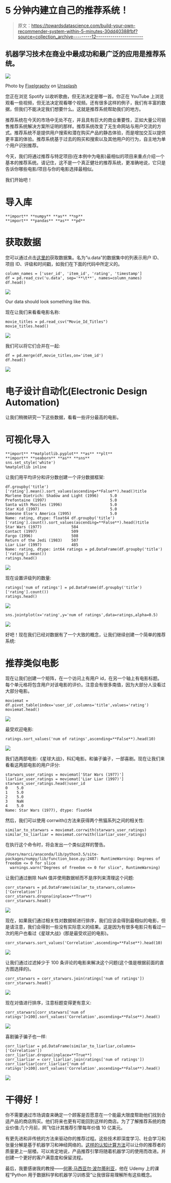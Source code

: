 # 5 分钟内建立自己的推荐系统！

> 原文：<https://towardsdatascience.com/build-your-own-recommender-system-within-5-minutes-30dd40388fbf?source=collection_archive---------12----------------------->

## 机器学习技术在商业中最成功和最广泛的应用是推荐系统。

![](img/ca46aa098787f87dcb513b8072197d3e.png)

Photo by [Fixelgraphy](https://unsplash.com/@fixelgraphy?utm_source=medium&utm_medium=referral) on [Unsplash](https://unsplash.com?utm_source=medium&utm_medium=referral)

您正在浏览 Spotify 以收听歌曲，但无法决定是哪一首。你正在 YouTube 上浏览观看一些视频，但无法决定观看哪个视频。还有很多这样的例子，我们有丰富的数据，但我们不能决定我们想要什么。这就是推荐系统帮助我们的地方。

推荐系统在今天的市场中无处不在，并且具有巨大的商业重要性，正如大量公司销售推荐系统解决方案所证明的那样。推荐系统改变了无生命网站与用户交流的方式。推荐系统不是提供用户搜索和潜在购买产品的静态体验，而是增加交互以提供更丰富的体验。推荐系统基于过去的购买和搜索以及其他用户的行为，自主地为单个用户识别推荐。

今天，我们将通过推荐与特定项目(在本例中为电影)最相似的项目来重点介绍一个基本的推荐系统。请记住，这不是一个真正健壮的推荐系统，更准确地说，它只是告诉你哪些电影/项目与你的电影选择最相似。

我们开始吧！

# 导入库

```
**import** **numpy** **as** **np**
**import** **pandas** **as** **pd**
```

# 获取数据

您可以通过点击[这里的](https://github.com/meetnandu05/RecommenderSystem)获取数据集。名为“u.data”的数据集中的列表示用户 ID、项目 ID、评级和时间戳，如我们在下面的代码中所定义的。

```
column_names = ['user_id', 'item_id', 'rating', 'timestamp']
df = pd.read_csv('u.data', sep='**\t**', names=column_names)
df.head()
```

![](img/a9d1da55109f73b770e38c50d4a2aa05.png)

Our data should look something like this.

现在让我们来看看电影名称:

```
movie_titles = pd.read_csv("Movie_Id_Titles")
movie_titles.head()
```

![](img/ddeeda2a396160e51445db83a33715a6.png)

我们可以将它们合并在一起:

```
df = pd.merge(df,movie_titles,on='item_id')
df.head()
```

![](img/c986d3950676d010224731493d01257d.png)

# 电子设计自动化(Electronic Design Automation)

让我们稍微研究一下这些数据，看看一些评分最高的电影。

# 可视化导入

```
**import** **matplotlib.pyplot** **as** **plt**
**import** **seaborn** **as** **sns**
sns.set_style('white')
%matplotlib inline
```

让我们用平均评分和评分数创建一个评分数据框架:

```
df.groupby('title')['rating'].mean().sort_values(ascending=**False**).head()title
Marlene Dietrich: Shadow and Light (1996)     5.0
Prefontaine (1997)                            5.0
Santa with Muscles (1996)                     5.0
Star Kid (1997)                               5.0
Someone Else's America (1995)                 5.0
Name: rating, dtype: float64 df.groupby('title')['rating'].count().sort_values(ascending=**False**).head()title
Star Wars (1977)             584
Contact (1997)               509
Fargo (1996)                 508
Return of the Jedi (1983)    507
Liar Liar (1997)             485
Name: rating, dtype: int64 ratings = pd.DataFrame(df.groupby('title')['rating'].mean())
ratings.head()
```

![](img/36e59f7ddef924f12c1d91a4cd5d7713.png)

现在设置评级列的数量:

```
ratings['num of ratings'] = pd.DataFrame(df.groupby('title')['rating'].count())
ratings.head()
```

![](img/32c3864f385e67457789376b125e0d5d.png)

```
sns.jointplot(x='rating',y='num of ratings',data=ratings,alpha=0.5)
```

![](img/bba6215c8cda8a0eb7948ecf48b6abb7.png)

好吧！现在我们已经对数据有了一个大致的概念，让我们继续创建一个简单的推荐系统:

# 推荐类似电影

现在让我们创建一个矩阵，在一个访问上有用户 id，在另一个轴上有电影标题。每个单元格将包含用户对该电影的评价。注意会有很多南值，因为大部分人没看过大部分电影。

```
moviemat = df.pivot_table(index='user_id',columns='title',values='rating')
moviemat.head()
```

![](img/1931d662a20ce7aa0272f352f14c5c27.png)

最受欢迎电影:

```
ratings.sort_values('num of ratings',ascending=**False**).head(10)
```

![](img/aadfc19c6ff92c49cf2e32c8400459ae.png)

我们选两部电影:《星球大战》，科幻电影。和骗子骗子，一部喜剧。现在让我们来看看这两部电影的用户评分:

```
starwars_user_ratings = moviemat['Star Wars (1977)']
liarliar_user_ratings = moviemat['Liar Liar (1997)']
starwars_user_ratings.head()user_id
0    5.0
1    5.0
2    5.0
3    NaN
4    5.0
Name: Star Wars (1977), dtype: float64
```

然后，我们可以使用 corrwith()方法来获得两个熊猫系列之间的相关性:

```
similar_to_starwars = moviemat.corrwith(starwars_user_ratings)
similar_to_liarliar = moviemat.corrwith(liarliar_user_ratings)
```

在执行这个命令时，将会发出一个类似这样的警告。

```
/Users/marci/anaconda/lib/python3.5/site-packages/numpy/lib/function_base.py:2487: RuntimeWarning: Degrees of freedom <= 0 for slice
  warnings.warn("Degrees of freedom <= 0 for slice", RuntimeWarning)
```

让我们通过删除 NaN 值并使用数据帧而不是序列来清理这个问题:

```
corr_starwars = pd.DataFrame(similar_to_starwars,columns=['Correlation'])
corr_starwars.dropna(inplace=**True**)
corr_starwars.head()
```

![](img/105d179ccb3059d54a78daa8d0c3be0e.png)

现在，如果我们通过相关性对数据帧进行排序，我们应该会得到最相似的电影，但是请注意，我们会得到一些没有实际意义的结果。这是因为有很多电影只有看过一次的用户也看过《星球大战》(那是最受欢迎的电影)。

```
corr_starwars.sort_values('Correlation',ascending=**False**).head(10)
```

![](img/e723f4360b19b6a9dc78668620ac231d.png)

让我们通过过滤掉少于 100 条评论的电影来解决这个问题(这个值是根据前面的直方图选择的)。

```
corr_starwars = corr_starwars.join(ratings['num of ratings'])
corr_starwars.head()
```

![](img/69ad7f54f982cb5ac0412df173098654.png)

现在对值进行排序，注意标题变得更有意义:

```
corr_starwars[corr_starwars['num of ratings']>100].sort_values('Correlation',ascending=**False**).head()
```

![](img/8c7d4c84bee9926660f08ba1cec633a5.png)

喜剧骗子骗子也一样:

```
corr_liarliar = pd.DataFrame(similar_to_liarliar,columns=['Correlation'])
corr_liarliar.dropna(inplace=**True**)
corr_liarliar = corr_liarliar.join(ratings['num of ratings'])
corr_liarliar[corr_liarliar['num of ratings']>100].sort_values('Correlation',ascending=**False**).head()
```

![](img/dd723adf214cd94243fb5a251b21d3fb.png)

# 干得好！

你不需要通过市场调查来确定一个顾客是否愿意在一个能最大限度帮助他们找到合适产品的商店购买。他们将来也更有可能回到这样的商店。为了了解推荐系统的商业价值:几个月前，网飞估计其推荐引擎每年价值 10 亿美元。

有更先进和非传统的方法来驱动你的推荐过程。这些技术即深度学习、社会学习和张量分解是基于机器学习和神经网络的。[这样的认知计算方法](https://www.marutitech.com/cognitive-computing-features-scope/)可以让你的推荐者的质量更上一层楼。可以肯定地说，产品推荐引擎将随着机器学习的使用而改进。并创建一个更好的客户满意度和保留流程。

最后，我要感谢我的教授——[何塞·马西亚尔·波尔蒂利亚](https://www.linkedin.com/in/jmportilla/)，他在 Udemy 上的课程“Python 用于数据科学和机器学习训练营”让我很容易理解所有这些概念。